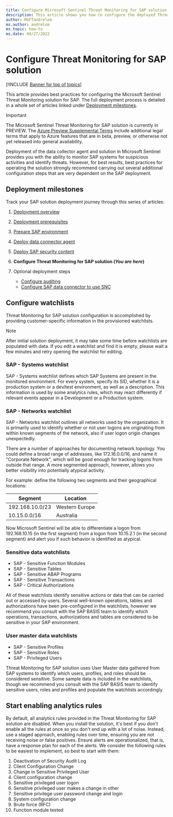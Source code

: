 ```yaml
---
title: Configure Microsoft Sentinel Threat Monitoring for SAP solution
description: This article shows you how to configure the deployed Threat Monitoring for SAP
author: MSFTandrelom
ms.author: andrelom
ms.topic: how-to
ms.date: 04/27/2022
---
```


# Configure Threat Monitoring for SAP solution

[!INCLUDE [Banner for top of topics](../includes/banner.md)]

This article provides best practices for configuring the Microsoft Sentinel Threat Monitoring solution for SAP. The full deployment process is detailed in a whole set of articles linked under [Deployment milestones](deployment-overview.md#deployment-milestones).

> [!IMPORTANT]
> The Microsoft Sentinel Threat Monitoring for SAP solution is currently in PREVIEW. The [Azure Preview Supplemental Terms](https://azure.microsoft.com/support/legal/preview-supplemental-terms/) include additional legal terms that apply to Azure features that are in beta, preview, or otherwise not yet released into general availability.

Deployment of the data collector agent and solution in Microsoft Sentinel provides you with the ability to monitor SAP systems for suspicious activities and identify threats. However, for best results, best practices for operating the solution strongly recommend carrying out several additional configuration steps that are very dependent on the SAP deployment.

## Deployment milestones

Track your SAP solution deployment journey through this series of articles:

1. [Deployment overview](deployment-overview.md)

1. [Deployment prerequisites](prerequisites-for-deploying-sap-continuous-threat-monitoring.md)

1. [Prepare SAP environment](preparing-sap.md)

1. [Deploy data connector agent](deploy-data-connector-agent-container.md)

1. [Deploy SAP security content](deploy-sap-security-content.md)

1. **Configure Threat Monitoring for SAP solution (*You are here*)**

1. Optional deployment steps
   - [Configure auditing](configure-audit.md)
   - [Configure SAP data connector to use SNC](configure-snc.md)

## Configure watchlists

Threat Monitoring for SAP solution configuration is accomplished by providing customer-specific information in the provisioned watchlists.

> [!NOTE]
>
> After initial solution deployment, it may take some time before watchlists are populated with data.
> If you edit a watchlist and find it is empty, please wait a few minutes and retry opening the watchlist for editing.

### SAP - Systems watchlist
SAP - Systems watchlist defines which SAP Systems are present in the monitored environment. For every system, specify its SID, whether it is a production system or a dev/test environment, as well as a description.
This information is used by some analytics rules, which may react differently if relevant events appear in a Development or a Production system.

### SAP - Networks watchlist
SAP - Networks watchlist outlines all networks used by the organization. It is primarily used to identify whether or not user logons are originating from within known segments of the network, also if user logon origin changes unexpectedly.

There are a number of approaches for documenting network topology. You could define a broad range of addresses, like 172.16.0.0/16, and name it "Corporate Network", which will be good enough for tracking logons from outside that range. A more segmented approach, however, allows you better visibility into potentially atypical activity. 

For example: define the following two segments and their geographical locations:

| Segment | Location |
| ---- | ---- |
| 192.168.10.0/23 | Western Europe |
| 10.15.0.0/16 | Australia |

Now Microsoft Sentinel will be able to differentiate a logon from 192.168.10.15 (in the first segment) from a logon from 10.15.2.1 (in the second segment) and alert you if such behavior is identified as atypical.

### Sensitive data watchlists

- SAP - Sensitive Function Modules
- SAP - Sensitive Tables
- SAP - Sensitive ABAP Programs
- SAP - Sensitive Transactions
- SAP - Critical Authorizations

All of these watchlists identify sensitive actions or data that can be carried out or accessed by users. Several well-known operations, tables and authorizations have been pre-configured in the watchlists, however we recommend you consult with the SAP BASIS team to identify which operations, transactions, authorizations and tables are considered to be sensitive in your SAP environment.

### User master data watchlists

- SAP - Sensitive Profiles
- SAP - Sensitive Roles
- SAP - Privileged Users

Threat Monitoring for SAP solution uses User Master data gathered from SAP systems to identify which users, profiles, and roles should be considered sensitive. Some sample data is included in the watchlists, though we recommend you consult with the SAP BASIS team to identify sensitive users, roles and profiles and populate the watchlists accordingly.

## Start enabling analytics rules
By default, all analytics rules provided in the Threat Monitoring for SAP solution are disabled. When you install the solution, it's best if you don't enable all the rules at once so you don't end up with a lot of noise. Instead, use a staged approach, enabling rules over time, ensuring you are not receiving noise or false positives. Ensure alerts are operationalized, that is, have a response plan for each of the alerts. We consider the following rules to be easiest to implement, so best to start with them:

1. Deactivation of Security Audit Log
1. Client Configuration Change
1. Change in Sensitive Privileged User
1. Client configuration change
1. Sensitive privileged user logon
1. Sensitive privileged user makes a change in other
1. Sensitive privilege user password change and login
1. System configuration change
1. Brute force (RFC)
1. Function module tested

